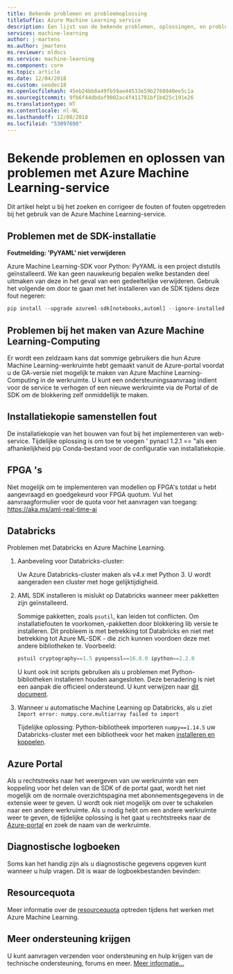 ```yaml
---
title: Bekende problemen en probleemoplossing
titleSuffix: Azure Machine Learning service
description: Een lijst van de bekende problemen, oplossingen, en probleemoplossing voor Azure Machine Learning-service.
services: machine-learning
author: j-martens
ms.author: jmartens
ms.reviewer: mldocs
ms.service: machine-learning
ms.component: core
ms.topic: article
ms.date: 12/04/2018
ms.custom: seodec18
ms.openlocfilehash: 45eb24bb8a49fb59ae44533e59b2760940ee5c1a
ms.sourcegitcommit: 9fb6f44dbdaf9002ac4f411781bf1bd25c191e26
ms.translationtype: HT
ms.contentlocale: nl-NL
ms.lasthandoff: 12/08/2018
ms.locfileid: "53097698"
---
```

# <a name="known-issues-and-troubleshooting-azure-machine-learning-service"></a>Bekende problemen en oplossen van problemen met Azure Machine Learning-service
 
Dit artikel helpt u bij het zoeken en corrigeer de fouten of fouten opgetreden bij het gebruik van de Azure Machine Learning-service. 

## <a name="sdk-installation-issues"></a>Problemen met de SDK-installatie

**Foutmelding: 'PyYAML' niet verwijderen** 

Azure Machine Learning-SDK voor Python: PyYAML is een project distutils geïnstalleerd. We kan geen nauwkeurig bepalen welke bestanden deel uitmaken van deze in het geval van een gedeeltelijke verwijderen. Gebruik het volgende om door te gaan met het installeren van de SDK tijdens deze fout negeren:
```Python 
pip install --upgrade azureml-sdk[notebooks,automl] --ignore-installed PyYAML
```

## <a name="trouble-creating-azure-machine-learning-compute"></a>Problemen bij het maken van Azure Machine Learning-Computing
Er wordt een zeldzaam kans dat sommige gebruikers die hun Azure Machine Learning-werkruimte hebt gemaakt vanuit de Azure-portal voordat u de GA-versie niet mogelijk te maken van Azure Machine Learning-Computing in de werkruimte. U kunt een ondersteuningsaanvraag indient voor de service te verhogen of een nieuwe werkruimte via de Portal of de SDK om de blokkering zelf onmiddellijk te maken. 

## <a name="image-building-failure"></a>Installatiekopie samenstellen fout

De installatiekopie van het bouwen van fout bij het implementeren van web-service. Tijdelijke oplossing is om toe te voegen ' pynacl 1.2.1 == "als een afhankelijkheid pip Conda-bestand voor de configuratie van installatiekopie.  

## <a name="fpgas"></a>FPGA 's
Niet mogelijk om te implementeren van modellen op FPGA's totdat u hebt aangevraagd en goedgekeurd voor FPGA quotum. Vul het aanvraagformulier voor de quota voor het aanvragen van toegang: https://aka.ms/aml-real-time-ai

## <a name="databricks"></a>Databricks

Problemen met Databricks en Azure Machine Learning.

1. Aanbeveling voor Databricks-cluster:
   
   Uw Azure Databricks-cluster maken als v4.x met Python 3. U wordt aangeraden een cluster met hoge gelijktijdigheid.
 
2. AML SDK installeren is mislukt op Databricks wanneer meer pakketten zijn geïnstalleerd.

   Sommige pakketten, zoals `psutil`, kan leiden tot conflicten. Om installatiefouten te voorkomen,-pakketten door blokkering lib versie te installeren. Dit probleem is met betrekking tot Databricks en niet met betrekking tot Azure ML-SDK - die zich kunnen voordoen deze met andere bibliotheken te. Voorbeeld:
   ```python
   pstuil cryptography==1.5 pyopenssl==16.0.0 ipython==2.2.0
   ```
   U kunt ook init scripts gebruiken als u problemen met Python-bibliotheken installeren houden aangesloten. Deze benadering is niet een aanpak die officieel ondersteund. U kunt verwijzen naar [dit document](https://docs.azuredatabricks.net/user-guide/clusters/init-scripts.html#cluster-scoped-init-scripts).

3. Wanneer u automatische Machine Learning op Databricks, als u ziet `Import error: numpy.core.multiarray failed to import`

   Tijdelijke oplossing: Python-bibliotheek importeren `numpy==1.14.5` uw Databricks-cluster met een bibliotheek voor het maken [installeren en koppelen](https://docs.databricks.com/user-guide/libraries.html#create-a-library).

## <a name="azure-portal"></a>Azure Portal
Als u rechtstreeks naar het weergeven van uw werkruimte van een koppeling voor het delen van de SDK of de portal gaat, wordt het niet mogelijk om de normale overzichtspagina met abonnementsgegevens in de extensie weer te geven. U wordt ook niet mogelijk om over te schakelen naar een andere werkruimte. Als u nodig hebt om een andere werkruimte weer te geven, de tijdelijke oplossing is het gaat u rechtstreeks naar de [Azure-portal](https://portal.azure.com) en zoek de naam van de werkruimte.

## <a name="diagnostic-logs"></a>Diagnostische logboeken
Soms kan het handig zijn als u diagnostische gegevens opgeven kunt wanneer u hulp vragen. Dit is waar de logboekbestanden bevinden:

## <a name="resource-quotas"></a>Resourcequota

Meer informatie over de [resourcequota](how-to-manage-quotas.md) optreden tijdens het werken met Azure Machine Learning.

## <a name="get-more-support"></a>Meer ondersteuning krijgen

U kunt aanvragen verzenden voor ondersteuning en hulp krijgen van de technische ondersteuning, forums en meer. [Meer informatie...](support-for-aml-services.md)
